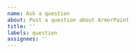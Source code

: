```yaml
---
name: Ask a question
about: Post a question about ArmorPaint
title: ''
labels: question
assignees: ''
---
```


<!-- Please search existing issues for potential duplicates before filing yours:
https://github.com/armory3d/armortools/issues?q=is%3Aissue
-->
